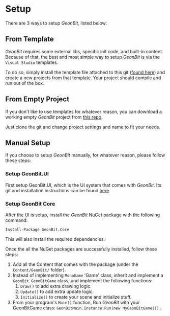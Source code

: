 # Setup

There are 3 ways to setup *GeonBit*, listed below:

## From Template

*GeonBit* requires some external libs, specific init code, and built-in content.
Because of that, the best and most simple way to setup *GeonBit* is via the ```Visual Studio``` templates.

To do so, simply install the template file attached to this git ([found here](https://github.com/RonenNess/GeonBit/Template)) and create a new projects from that template. Your project should compile and run out of the box.

## From Empty Project

If you don't like to use templates for whatever reason, you can download a working empty *GeonBit* project from [this repo](https://github.com/RonenNess/GeonBit.Template).

Just clone the git and change project settings and name to fit your needs.

## Manual Setup

If you choose to setup *GeonBit* manually, for whatever reason, please follow these steps:

### Setup GeonBit.UI

First setup GeonBit.UI, which is the UI system that comes with *GeonBit*.
Its git and installation instructions can be found [here](https://github.com/RonenNess/GeonBit.UI).

### Setup GeonBit Core

After the UI is setup, install the *GeonBit* NuGet package with the following command:

```
Install-Package GeonBit.Core
```

This will also install the required dependencies.

Once the all the NuGet packages are successfully installed, follow these steps: 

1. Add all the Content that comes with the package (under the ```Content/GeonBit/``` folder).
2. Instead of implementing ```MonoGame``` 'Game' class, inherit and implement a ```GeonBit.GeonBitGame``` class, and implement the following functions:
    1. ```Draw()``` to add extra drawing logic.
    2. ```Update()``` to add extra update logic.
    3. ```Initialize()``` to create your scene and initialize stuff.
3. From your program's ```Main()``` function, Run *GeonBit* with your GeonBitGame class: ```GeonBitMain.Instance.Run(new MyGeonBitGame());```

